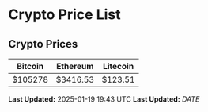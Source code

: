 # Crypto Price List

## Crypto Prices
| Bitcoin | Ethereum | Litecoin |
| ------- | -------- | -------- |
| $105278 | $3416.53 | $123.51 |
**Last Updated:** 2025-01-19 19:43 UTC
**Last Updated:** $DATE$
